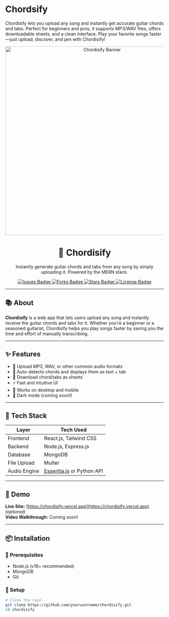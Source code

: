 # Chordsify
Chordisify lets you upload any song and instantly get accurate guitar chords and tabs. Perfect for beginners and pros, it supports MP3/WAV files, offers downloadable sheets, and a clean interface. Play your favorite songs faster—just upload, discover, and jam with Chordisify!

<p align="center">
  <img src="https://your-image-url.com/chordisify-banner.png" alt="Chordisify Banner" width="600"/>
</p>

<h1 align="center">🎵 Chordisify</h1>

<p align="center">
  Instantly generate guitar chords and tabs from any song by simply uploading it. Powered by the MERN stack.
</p>

<p align="center">
  <a href="https://github.com/yourusername/chordisify/issues">
    <img src="https://img.shields.io/github/issues/yourusername/chordisify" alt="Issues Badge"/>
  </a>
  <a href="https://github.com/yourusername/chordisify/network/members">
    <img src="https://img.shields.io/github/forks/yourusername/chordisify" alt="Forks Badge"/>
  </a>
  <a href="https://github.com/yourusername/chordisify/stargazers">
    <img src="https://img.shields.io/github/stars/yourusername/chordisify" alt="Stars Badge"/>
  </a>
  <a href="https://github.com/yourusername/chordisify/blob/main/LICENSE">
    <img src="https://img.shields.io/github/license/yourusername/chordisify" alt="License Badge"/>
  </a>
</p>

---

## 📚 About

**Chordisify** is a web app that lets users upload any song and instantly receive the guitar chords and tabs for it. Whether you’re a beginner or a seasoned guitarist, Chordisify helps you play songs faster by saving you the time and effort of manually transcribing.

---

## ✨ Features

- 🎸 Upload MP3, WAV, or other common audio formats
- 🤖 Auto-detects chords and displays them as text + tab
- 📄 Download chord/tabs as sheets
- ⚡ Fast and intuitive UI
- 💾 Works on desktop and mobile
- 🌙 Dark mode (coming soon!)

---

## 🧰 Tech Stack

| Layer       | Tech Used                        |
|-------------|----------------------------------|
| Frontend    | React.js, Tailwind CSS           |
| Backend     | Node.js, Express.js              |
| Database    | MongoDB                          |
| File Upload | Multer                           |
| Audio Engine| [Essentia.js](https://essentia.upf.edu/) or Python API |

---

## 🚀 Demo

**Live Site:** [https://chordisify.vercel.app](https://chordisify.vercel.app) *(optional)*  
**Video Walkthrough:** Coming soon!

---

## 📦 Installation

### 🔧 Prerequisites
- Node.js (v18+ recommended)
- MongoDB
- Git

### 🧩 Setup

```bash
# Clone the repo
git clone https://github.com/yourusername/chordisify.git
cd chordisify
